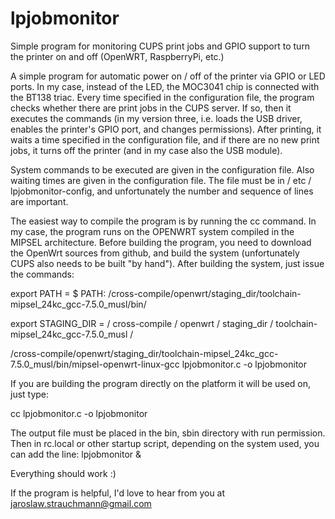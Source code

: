 # lpjobmonitor
Simple program for monitoring CUPS print jobs and GPIO support to turn the printer on and off (OpenWRT, RaspberryPi, etc.)


A simple program for automatic power on / off of the printer via GPIO or LED ports. In my case, instead of the LED, the MOC3041 chip is connected with the BT138 triac.
Every time specified in the configuration file, the program checks whether there are print jobs in the CUPS server. If so, then it executes the commands (in my version three, i.e. loads the USB driver, enables the printer's GPIO port, and changes permissions). After printing, it waits a time specified in the configuration file, and if there are no new print jobs, it turns off the printer (and in my case also the USB module).

System commands to be executed are given in the configuration file. Also waiting times are given in the configuration file. The file must be in / etc / lpjobmonitor-config, and unfortunately the number and sequence of lines are important.

The easiest way to compile the program is by running the cc command. In my case, the program runs on the OPENWRT system compiled in the MIPSEL architecture. Before building the program, you need to download the OpenWrt sources from github, and build the system (unfortunately CUPS also needs to be built "by hand"). After building the system, just issue the commands:

export PATH = $ PATH: /cross-compile/openwrt/staging_dir/toolchain-mipsel_24kc_gcc-7.5.0_musl/bin/

export STAGING_DIR = / cross-compile / openwrt / staging_dir / toolchain-mipsel_24kc_gcc-7.5.0_musl /

/cross-compile/openwrt/staging_dir/toolchain-mipsel_24kc_gcc-7.5.0_musl/bin/mipsel-openwrt-linux-gcc lpjobmonitor.c -o lpjobmonitor


If you are building the program directly on the platform it will be used on, just type:

cc lpjobmonitor.c -o lpjobmonitor

The output file must be placed in the bin, sbin directory with run permission. Then in rc.local or other startup script, depending on the system used, you can add the line:
lpjobmonitor &

Everything should work :)

If the program is helpful, I'd love to hear from you at <jaroslaw.strauchmann@gmail.com>
